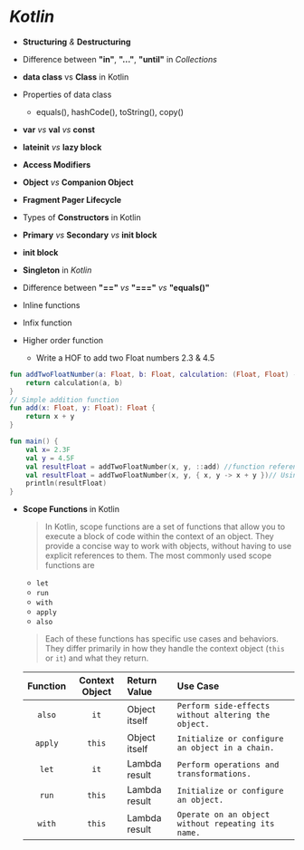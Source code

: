 # *Kotlin*

- **Structuring** *&* **Destructuring**
- Difference between **"in"**, **"..."**, **"until"** in *Collections*
- **data class** vs **Class** in Kotlin
- Properties of data class
  - equals(), hashCode(), toString(), copy()
- **var** *vs* **val** *vs* **const**
- **lateinit** *vs* **lazy block**
- **Access Modifiers**
- **Object** *vs* **Companion Object**
- **Fragment Pager Lifecycle**
- Types of **Constructors** in Kotlin
- **Primary** *vs* **Secondary** *vs* **init block**
- **init block**
- **Singleton** in *Kotlin*
- Difference between **"=="** *vs* **"==="** *vs* **"equals()"**

- Inline functions
- Infix function
- Higher order function
  - Write a HOF to add two Float numbers 2.3 & 4.5
```Kotlin
fun addTwoFloatNumber(a: Float, b: Float, calculation: (Float, Float) -> Float): Float {
    return calculation(a, b)
}
// Simple addition function
fun add(x: Float, y: Float): Float {
    return x + y
}

fun main() {
    val x= 2.3F
    val y = 4.5F
    val resultFloat = addTwoFloatNumber(x, y, ::add) //function reference
    val resultFloat = addTwoFloatNumber(x, y, { x, y -> x + y })// Using Lambda
    println(resultFloat)
}
```
- **Scope Functions** in Kotlin
    > In Kotlin, scope functions are a set of functions that allow you to execute a block of code within the context of an object. They provide a concise way to work with objects, without having to use explicit references to them. The most commonly used scope functions are
    - `let`
    - `run`
    - `with`
    - `apply`
    - `also`
    > Each of these functions has specific use cases and behaviors. They differ primarily in how they handle the context object (`this` or `it`) and what they return.
    
    | Function | Context Object | Return Value  | Use Case                                            |
    | :------: | :------------: | :------------ | :-------------------------------------------------- |
    |  `also`  |      `it`      | Object itself | `Perform side-effects without altering the object.` |
    | `apply`  |     `this`     | Object itself | `Initialize or configure an object in a chain.`     |
    |  `let`   |      `it`      | Lambda result | `Perform operations and transformations.`           |
    |  `run`   |     `this`     | Lambda result | `Initialize or configure an object.`                |
    |  `with`  |     `this`     | Lambda result | `Operate on an object without repeating its name.`  |
    
    

